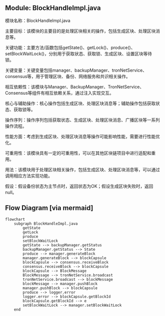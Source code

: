 ## Module: BlockHandleImpl.java
模块名称：BlockHandleImpl.java

主要目标：该模块的主要目的是处理区块相关的操作，包括生成区块、处理区块消息等。

关键功能：主要方法/函数包括getState()、getLock()、produce()、setBlockWaitLock()，分别用于获取状态、获取锁、生成区块、设置区块等待锁。

关键变量：关键变量包括manager、backupManager、tronNetService、consensus等，用于管理区块、备份、网络服务和共识相关操作。

相互依赖性：该模块与Manager、BackupManager、TronNetService、Consensus等组件有相互依赖关系，通过注入实现交互。

核心与辅助操作：核心操作包括生成区块、处理区块消息等；辅助操作包括获取状态、获取锁等。

操作序列：操作序列包括获取状态、生成区块、处理区块消息、广播区块等一系列操作流程。

性能方面：考虑到生成区块、处理区块消息等操作可能影响性能，需要进行性能优化。

可重用性：该模块具有一定的可重用性，可以在其他区块链项目中进行适配和重用。

用法：该模块用于处理区块相关操作，包括生成区块、处理区块消息等，可以通过调用相应方法实现功能。

假设：假设备份状态为主节点时，返回状态为OK；假设生成区块失败时，返回null。
## Flow Diagram [via mermaid]
```mermaid
flowchart
    subgraph BlockHandleImpl.java
        getState
        getLock
        produce
        setBlockWaitLock
        getState --> backupManager.getStatus
        backupManager.getStatus --> State
        produce --> manager.generateBlock
        manager.generateBlock --> blockCapsule
        blockCapsule --> consensus.receiveBlock
        consensus.receiveBlock --> blockCapsule
        blockCapsule --> BlockMessage
        BlockMessage --> tronNetService.broadcast
        tronNetService.broadcast --> blockMessage
        blockMessage --> manager.pushBlock
        manager.pushBlock --> blockCapsule
        produce --> logger.error
        logger.error --> blockCapsule.getBlockId
        blockCapsule.getBlockId --> e
        setBlockWaitLock --> manager.setBlockWaitLock
    end
```
